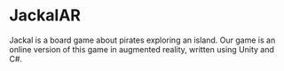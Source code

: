 # JackalAR
Jackal is a board game about pirates exploring an island.
Our game is an online version of this game in augmented reality, written using Unity and C#.
